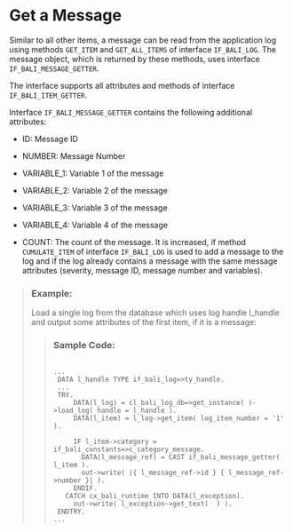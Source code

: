 <!-- loio670d6d47164840d6a0717c6f9f38ab75 -->

# Get a Message

Similar to all other items, a message can be read from the application log using methods `GET_ITEM` and `GET_ALL_ITEMS` of interface `IF_BALI_LOG`. The message object, which is returned by these methods, uses interface `IF_BALI_MESSAGE_GETTER`.

The interface supports all attributes and methods of interface `IF_BALI_ITEM_GETTER`.

Interface `IF_BALI_MESSAGE_GETTER` contains the following additional attributes:

-   ID: Message ID

-   NUMBER: Message Number

-   VARIABLE\_1: Variable 1 of the message

-   VARIABLE\_2: Variable 2 of the message

-   VARIABLE\_3: Variable 3 of the message

-   VARIABLE\_4: Variable 4 of the message

-   COUNT: The count of the message. It is increased, if method `CUMULATE_ITEM` of interface `IF_BALI_LOG` is used to add a message to the log and if the log already contains a message with the same message attributes \(severity, message ID, message number and variables\).


> ### Example:  
> Load a single log from the database which uses log handle l\_handle and output some attributes of the first item, if it is a message:
> 
> > ### Sample Code:  
> > ```
> > 
> > ...
> >  DATA l_handle TYPE if_bali_log=>ty_handle.
> >  ...
> >  TRY.
> >      DATA(l_log) = cl_bali_log_db=>get_instance( )->load_log( handle = l_handle ).
> >      DATA(l_item) = l_log->get_item( log_item_number = '1' ).
> > 
> >      IF l_item->category = if_bali_constants=>c_category_message.
> >        DATA(l_message_ref) = CAST if_bali_message_getter( l_item ).
> >        out->write( |{ l_message_ref->id } { l_message_ref->number }| ).
> >      ENDIF.
> >    CATCH cx_bali_runtime INTO DATA(l_exception).
> >      out->write( l_exception->get_text(  ) ).
> >  ENDTRY.
> > ...
> > ```


